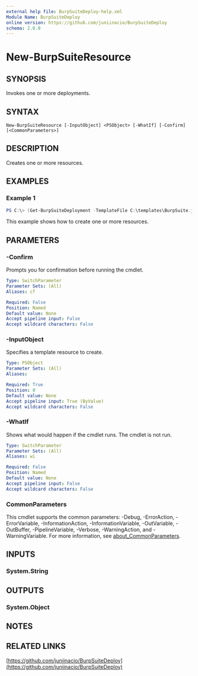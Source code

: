 ```yaml
---
external help file: BurpSuiteDeploy-help.xml
Module Name: BurpSuiteDeploy
online version: https://github.com/juniinacio/BurpSuiteDeploy
schema: 2.0.0
---
```


# New-BurpSuiteResource

## SYNOPSIS
Invokes one or more deployments.

## SYNTAX

```
New-BurpSuiteResource [-InputObject] <PSObject> [-WhatIf] [-Confirm] [<CommonParameters>]
```

## DESCRIPTION
Creates one or more resources.

## EXAMPLES

### Example 1
```powershell
PS C:\> (Get-BurpSuiteDeployment -TemplateFile C:\templates\BurpSuite.json) | New-BurpSuiteResource
```

This example shows how to create one or more resources.

## PARAMETERS

### -Confirm
Prompts you for confirmation before running the cmdlet.

```yaml
Type: SwitchParameter
Parameter Sets: (All)
Aliases: cf

Required: False
Position: Named
Default value: None
Accept pipeline input: False
Accept wildcard characters: False
```

### -InputObject
Specifies a template resource to create.

```yaml
Type: PSObject
Parameter Sets: (All)
Aliases:

Required: True
Position: 0
Default value: None
Accept pipeline input: True (ByValue)
Accept wildcard characters: False
```

### -WhatIf
Shows what would happen if the cmdlet runs.
The cmdlet is not run.

```yaml
Type: SwitchParameter
Parameter Sets: (All)
Aliases: wi

Required: False
Position: Named
Default value: None
Accept pipeline input: False
Accept wildcard characters: False
```

### CommonParameters
This cmdlet supports the common parameters: -Debug, -ErrorAction, -ErrorVariable, -InformationAction, -InformationVariable, -OutVariable, -OutBuffer, -PipelineVariable, -Verbose, -WarningAction, and -WarningVariable. For more information, see [about_CommonParameters](http://go.microsoft.com/fwlink/?LinkID=113216).

## INPUTS

### System.String

## OUTPUTS

### System.Object
## NOTES

## RELATED LINKS

[https://github.com/juniinacio/BurpSuiteDeploy](https://github.com/juniinacio/BurpSuiteDeploy)

